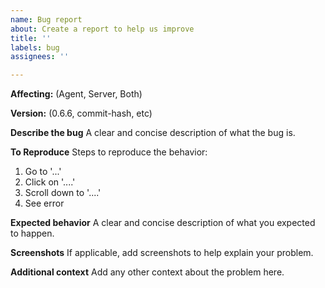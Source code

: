 ```yaml
---
name: Bug report
about: Create a report to help us improve
title: ''
labels: bug
assignees: ''

---
```


**Affecting:** 
(Agent, Server, Both)

**Version:** 
(0.6.6, commit-hash, etc)

**Describe the bug**
A clear and concise description of what the bug is.

**To Reproduce**
Steps to reproduce the behavior:
1. Go to '...'
2. Click on '....'
3. Scroll down to '....'
4. See error

**Expected behavior**
A clear and concise description of what you expected to happen.

**Screenshots**
If applicable, add screenshots to help explain your problem.

**Additional context**
Add any other context about the problem here.
